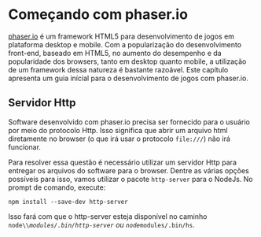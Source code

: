 # Começando com phaser.io

[phaser.io](http://phaser.io/) é um framework HTML5 para desenvolvimento de jogos em plataforma desktop e mobile. Com a popularização do desenvolvimento front-end, baseado em HTML5, no aumento do desempenho e da popularidade dos browsers, tanto em desktop quanto mobile, a utilização de um framework dessa natureza é bastante razoável. Este capítulo apresenta um guia inícial para o desenvolvimento de jogos com phaser.io.

## Servidor Http

Software desenvolvido com phaser.io precisa ser fornecido para o usuário por meio do protocolo Http. Isso significa que abrir um arquivo html diretamente no browser \(o que irá usar o protocolo `file:///`\) não irá funcionar.

Para resolver essa questão é necessário utilizar um servidor Http para entregar os arquivos do software para o browser. Dentre as várias opções possíveis para isso, vamos utilizar o pacote `http-server` para o NodeJs. No prompt de comando, execute:

```
npm install --save-dev http-server
```

Isso fará com que o http-server esteja disponível no caminho `node\\`_`modules/.bin/http-server` ou `node`_`modules/.bin/hs`.



